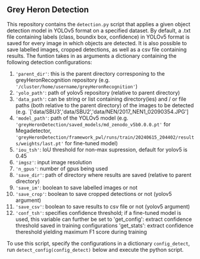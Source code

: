 ## Grey Heron Detection

This repository contains the `detection.py` script that applies a given object detection model in YOLOv5 format on a specified dataset.
By default, a .txt file containing labels (class, boundix box, confidence) in YOLOv5 format is saved for every image in which objects are detected.
It is also possible to save labelled images, cropped detections, as well as a csv file containing results.
The funtion takes in as arguments a dictionary containing the following detection configurations:
1. `'parent_dir'`: this is the parent directory corresponing to the greyHeronRecognition repository (e.g. `'/cluster/home/username/greyHeronRecognition'`)
2. `'yolo_path'`: path of yolov5 repository (relative to parent directory)
3. `'data_path'`: can be string or list containing directory(ies) and / or file paths (both relative to the parent directory) of the images to be detected (e.g. `['data/SBU3','data/SBU2','data/NEN/2017_NEN1_02090354.JPG'] 
4. `'model_path'`: path of the YOLOv5 model (e.g. `'greyHeronDetection/saved_models/md_zenodo_v5b0.0.0.pt'` for Megadetector, `'greyHeronDetection/framework_pwl/runs/train/20240615_204402/results/weights/last.pt'` for fine-tuned model)
5. `'iou_tsh'`: IoU threshold for non-max supression, default for yolov5 is 0.45
6. `'imgsz'`: input image resolution
7. `'n_gpus'`: number of gpus being used
8. `'save_dir'`: path of directory where results are saved (relative to parent directory)
9. `'save_im'`: boolean to save labelled images or not
10. `'save_crop'`: boolean to save cropped detections or not (yolov5 argument)
11. `'save_csv'`: boolean to save results to csv file or not (yolov5 argument)
12. `'conf_tsh'`: specifies confidence threshold; if a fine-tuned model is used, this variable can further be set to
                'get_config': extract confidence threshold saved in training configurations
                'get_stats': extract confidence thereshold yielding maximum F1 score during training

To use this script, specify the configurations in a dictionary `config_detect`, run `detect_config(config_detect)` below and execute the python script.
